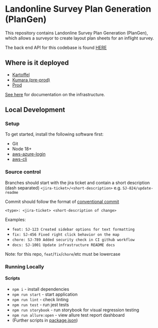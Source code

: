 # Landonline Survey Plan Generation (PlanGen)

This repository contains Landonline Survey Plan Generation (PlanGen), which allows a surveyor to create layout plan sheets for an inflight survey.

The back end API for this codebase is found [HERE](https://github.com/linz/landonline-survey-plan-generation-api)

## Where is it deployed

-   [Kartoffel](https://kartoffel.dev.landonline.govt.nz/plan-generation/)
-   [Kumara (pre-prod)](https://kumara.env.landonline.govt.nz/plan-generation/)
-   [Prod](https://app.landonline.govt.nz/plan-generation/)

[See here](infra/README.md) for documentation on the infrastructure.

## Local Development

### Setup

To get started, install the following software first:
-   Git
-   Node 18+
-   [aws-azure-login](https://www.npmjs.com/package/aws-azure-login)
-   [aws-cli](https://docs.aws.amazon.com/cli/latest/userguide/getting-started-install.html)

### Source control
Branches should start with the jira ticket and contain a short description (dash separated)
`<jira-ticket>/<short-description>`
e.g.
`SJ-824/update-readme`

Commit should follow the format of [conventional commit](https://toitutewhenua.atlassian.net/wiki/spaces/STEP/pages/207192124/PR+commit+and+tagging+conventions)

`<type>: <jira-ticket> <short-description of change>`

Examples:

* `feat: SJ-123 Created sidebar options for text formatting`
* `fix: SJ-456 Fixed right click behavior on the map`
* `chore: SJ-789 Added security check in CI github workflow`
* `docs: SJ-1001 Update infrastructure README docs`

Note: for this repo, `feat`/`fix`/`chore`/etc must be lowercase

### Running Locally

#### Scripts

-   `npm i` - install dependencies
-   `npm run start` - start application
-   `npm run lint` - check linting
-   `npm run test` - run jest tests
-   `npm run storybook` - run storybook for visual regression testing
-   `npm run allure:open` - view allure test report dashboard
-   (Further scripts in [package.json](./web/package.json))
